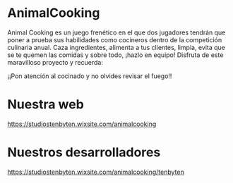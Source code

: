 # AnimalCooking
Animal Cooking es un juego frenético en el que dos jugadores tendrán que poner a prueba sus habilidades como cocineros dentro de la competición culinaria anual. Caza ingredientes, alimenta a tus clientes, limpia, evita que se te quemen las comidas y sobre todo, ¡hazlo en equipo! Disfruta de este maravilloso proyecto y recuerda:

¡¡Pon atención al cocinado y no olvides revisar el fuego!!

# Nuestra web
https://studiostenbyten.wixsite.com/animalcooking

# Nuestros desarrolladores
https://studiostenbyten.wixsite.com/animalcooking/tenbyten
